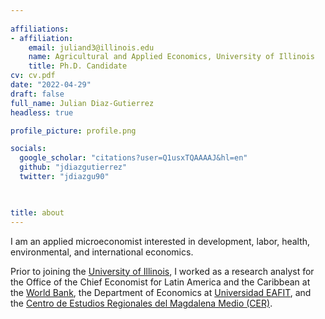 ```yaml
---
    
affiliations:
- affiliation:
    email: juliand3@illinois.edu
    name: Agricultural and Applied Economics, University of Illinois
    title: Ph.D. Candidate
cv: cv.pdf
date: "2022-04-29"
draft: false
full_name: Julian Diaz-Gutierrez
headless: true

profile_picture: profile.png

socials:
  google_scholar: "citations?user=Q1usxTQAAAAJ&hl=en"
  github: "jdiazgutierrez" 
  twitter: "jdiazgu90"
  


title: about
---
```


I am an applied microeconomist interested in development, labor, health, environmental, and international economics.

Prior to joining the [University of Illinois](https://ace.illinois.edu/academics/graduate-degrees/doctor-philosophy-agricultural-and-applied-economics), I worked as a research analyst for the Office of the Chief Economist for Latin America and the Caribbean at the [World Bank](https://www.worldbank.org/en/region/lac/brief/lac-chief-economist), the Department of Economics at [Universidad EAFIT](https://www.eafit.edu.co/economiayfinanzas), and the [Centro de Estudios Regionales del Magdalena Medio (CER)](https://cer.org.co/).

